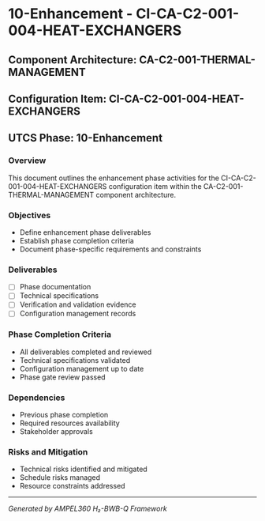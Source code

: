 # 10-Enhancement - CI-CA-C2-001-004-HEAT-EXCHANGERS

## Component Architecture: CA-C2-001-THERMAL-MANAGEMENT
## Configuration Item: CI-CA-C2-001-004-HEAT-EXCHANGERS
## UTCS Phase: 10-Enhancement

### Overview
This document outlines the enhancement phase activities for the CI-CA-C2-001-004-HEAT-EXCHANGERS configuration item within the CA-C2-001-THERMAL-MANAGEMENT component architecture.

### Objectives
- Define enhancement phase deliverables
- Establish phase completion criteria
- Document phase-specific requirements and constraints

### Deliverables
- [ ] Phase documentation
- [ ] Technical specifications
- [ ] Verification and validation evidence
- [ ] Configuration management records

### Phase Completion Criteria
- All deliverables completed and reviewed
- Technical specifications validated
- Configuration management up to date
- Phase gate review passed

### Dependencies
- Previous phase completion
- Required resources availability
- Stakeholder approvals

### Risks and Mitigation
- Technical risks identified and mitigated
- Schedule risks managed
- Resource constraints addressed

---
*Generated by AMPEL360 H₂-BWB-Q Framework*

